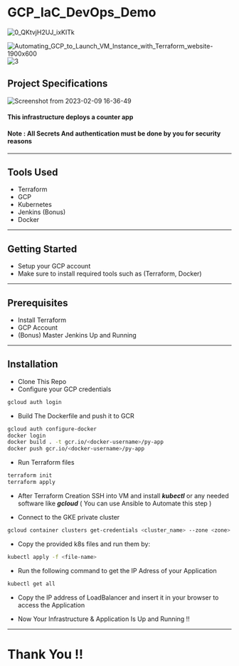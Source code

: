 

# GCP_IaC_DevOps_Demo

![0_QKtvjH2UJ_ixKITk](https://user-images.githubusercontent.com/99130650/219879548-3c0705cb-a927-4476-af03-6d64c8026a67.png)

![Automating_GCP_to_Launch_VM_Instance_with_Terraform_website-1900x600](https://user-images.githubusercontent.com/99130650/219879620-99bdde53-ad8f-4333-9ccd-68fd0ec9387b.jpg)
![3](https://user-images.githubusercontent.com/103090890/218168065-77f65452-a56d-49b4-bf2a-f4cc81cc4391.png)

## Project Specifications 
![Screenshot from 2023-02-09 16-36-49](https://user-images.githubusercontent.com/103090890/217843113-dfda4ec4-7907-4f64-9716-27296ea589fa.png)

#### This infrastructure deploys a counter app  
#### Note : All Secrets And authentication must be done by you for security reasons 

-----------------------------

## Tools Used
- Terraform
- GCP 
- Kubernetes
- Jenkins (Bonus)
- Docker

------------------------------------

## Getting Started

- Setup your GCP account
- Make sure to install required tools such as (Terraform, Docker)

---------------

## Prerequisites 

- Install Terraform
- GCP Account
- (Bonus) Master Jenkins Up and Running

---------------------

## Installation 

- Clone This Repo
- Configure your GCP credentials 
``` bash
gcloud auth login
```
- Build The Dockerfile and push it to GCR 
``` bash
gcloud auth configure-docker
docker login
docker build . -t gcr.io/<docker-username>/py-app
docker push gcr.io/<docker-username>/py-app 
```
- Run Terraform files
```bash
terraform init
terraform apply
```

- After Terraform Creation SSH into VM and install ***kubectl*** or any needed software like ***gcloud*** ( You can use Ansible to Automate this step )

- Connect to the GKE private cluster 
``` bash
gcloud container clusters get-credentials <cluster_name> --zone <zone> --project <project_id>
```
- Copy the provided k8s files and run them by:
```bash
kubectl apply -f <file-name>
```

- Run the following command to get the IP Adress of your Application
``` bash
kubectl get all 
```
- Copy the IP address of LoadBalancer and insert it in your browser to access the Application 

- Now Your Infrastructure & Application Is Up and Running !!


------------------------------------


# Thank You !!





